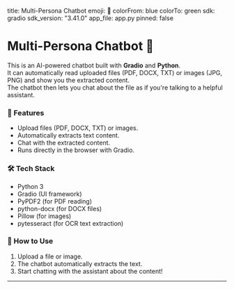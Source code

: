 
title: Multi-Persona Chatbot
emoji: 🤖
colorFrom: blue
colorTo: green
sdk: gradio
sdk_version: "3.41.0"
app_file: app.py
pinned: false


# Multi-Persona Chatbot 🤖

This is an AI-powered chatbot built with **Gradio** and **Python**.  
It can automatically read uploaded files (PDF, DOCX, TXT) or images (JPG, PNG) and show you the extracted content.  
The chatbot then lets you chat about the file as if you're talking to a helpful assistant.

### 🚀 Features
- Upload files (PDF, DOCX, TXT) or images.
- Automatically extracts text content.
- Chat with the extracted content.
- Runs directly in the browser with Gradio.

### 🛠 Tech Stack
- Python 3
- Gradio (UI framework)
- PyPDF2 (for PDF reading)
- python-docx (for DOCX files)
- Pillow (for images)
- pytesseract (for OCR text extraction)

### 📂 How to Use
1. Upload a file or image.
2. The chatbot automatically extracts the text.
3. Start chatting with the assistant about the content!

---
